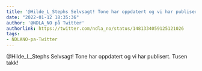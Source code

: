 ```yaml
---
title: '@Hilde_L_Stephs Selvsagt! Tone har oppdatert og vi har publisert. Tusen takk!'
date: "2022-01-12 18:35:36"
author: '@NDLA_NO på Twitter'
authorlink: https://twitter.com/ndla_no/status/1481334059125121026
tags:
- NDLANO-pa-Twitter
---
```

<p>@Hilde_L_Stephs Selvsagt! Tone har oppdatert og vi har publisert. Tusen takk!</p>